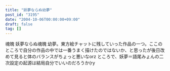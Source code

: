 ```yaml
---
title: "妖夢ならぬ幼夢"
post_id: "3195"
date: "2004-10-06T00:00:00+09:00"
draft: false
tag: []
---
```



魂魄 妖夢ならぬ魂魄 幼夢。東方絵チャットに残していった作品の一つ。ここのところで自分の作品の中では一番うまく描けたのではないか、と思ったが後日改めて見ると体のバランスがちょっと悪いなorz ところで、妖夢＝語尾みょんの二次設定の起源は結局自分でいいのだろうか(ry
